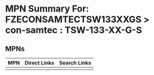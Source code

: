 



# MPN Summary For: FZECONSAMTECTSW133XXGS > con-samtec : TSW-133-XX-G-S

## MPNs
  

|MPN|Direct Links|Search Links|
| :--- | :--- | :--- |
||||
